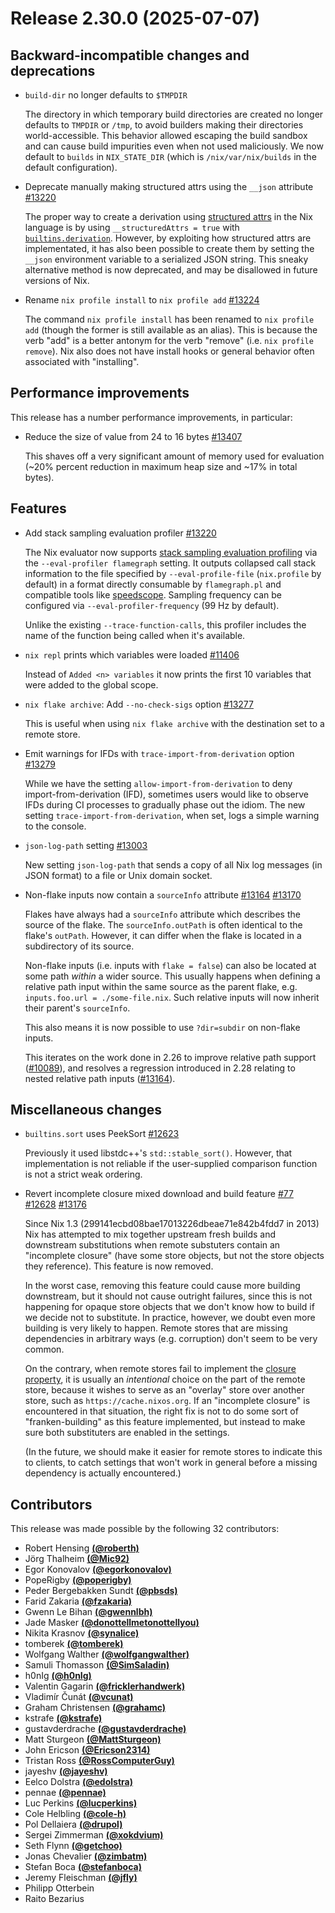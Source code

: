 # Release 2.30.0 (2025-07-07)

## Backward-incompatible changes and deprecations

- `build-dir` no longer defaults to `$TMPDIR`

  The directory in which temporary build directories are created no longer defaults
  to `TMPDIR` or `/tmp`, to avoid builders making their directories
  world-accessible. This behavior allowed escaping the build sandbox and can
  cause build impurities even when not used maliciously. We now default to `builds`
  in `NIX_STATE_DIR` (which is `/nix/var/nix/builds` in the default configuration).

- Deprecate manually making structured attrs using the `__json` attribute [#13220](https://github.com/NixOS/nix/pull/13220)

  The proper way to create a derivation using [structured attrs] in the Nix language is by using `__structuredAttrs = true` with [`builtins.derivation`].
  However, by exploiting how structured attrs are implementated, it has also been possible to create them by setting the `__json` environment variable to a serialized JSON string.
  This sneaky alternative method is now deprecated, and may be disallowed in future versions of Nix.

  [structured attrs]: @docroot@/language/advanced-attributes.md#adv-attr-structuredAttrs
  [`builtins.derivation`]: @docroot@/language/builtins.html#builtins-derivation

- Rename `nix profile install` to `nix profile add` [#13224](https://github.com/NixOS/nix/pull/13224)

  The command `nix profile install` has been renamed to `nix profile add` (though the former is still available as an alias). This is because the verb "add" is a better antonym for the verb "remove" (i.e. `nix profile remove`). Nix also does not have install hooks or general behavior often associated with "installing".

## Performance improvements

This release has a number performance improvements, in particular:

- Reduce the size of value from 24 to 16 bytes [#13407](https://github.com/NixOS/nix/pull/13407)

  This shaves off a very significant amount of memory used for evaluation (~20% percent reduction in maximum heap size and ~17% in total bytes).

## Features

- Add stack sampling evaluation profiler [#13220](https://github.com/NixOS/nix/pull/13220)

  The Nix evaluator now supports [stack sampling evaluation profiling](@docroot@/advanced-topics/eval-profiler.md) via the `--eval-profiler flamegraph` setting.
  It outputs collapsed call stack information to the file specified by
  `--eval-profile-file` (`nix.profile` by default) in a format directly consumable
  by `flamegraph.pl` and compatible tools like [speedscope](https://speedscope.app/).
  Sampling frequency can be configured via `--eval-profiler-frequency` (99 Hz by default).

  Unlike the existing `--trace-function-calls`, this profiler includes the name of the function
  being called when it's available.

- `nix repl` prints which variables were loaded [#11406](https://github.com/NixOS/nix/pull/11406)

  Instead of `Added <n> variables` it now prints the first 10 variables that were added to the global scope.

- `nix flake archive`: Add `--no-check-sigs` option [#13277](https://github.com/NixOS/nix/pull/13277)

  This is useful when using `nix flake archive` with the destination set to a remote store.

- Emit warnings for IFDs with `trace-import-from-derivation` option [#13279](https://github.com/NixOS/nix/pull/13279)

  While we have the setting `allow-import-from-derivation` to deny import-from-derivation (IFD), sometimes users would like to observe IFDs during CI processes to gradually phase out the idiom. The new setting `trace-import-from-derivation`, when set, logs a simple warning to the console.

- `json-log-path` setting [#13003](https://github.com/NixOS/nix/pull/13003)

  New setting `json-log-path` that sends a copy of all Nix log messages (in JSON format) to a file or Unix domain socket.

- Non-flake inputs now contain a `sourceInfo` attribute [#13164](https://github.com/NixOS/nix/issues/13164) [#13170](https://github.com/NixOS/nix/pull/13170)

  Flakes have always had a `sourceInfo` attribute which describes the source of the flake.
  The `sourceInfo.outPath` is often identical to the flake's `outPath`. However, it can differ when the flake is located in a subdirectory of its source.

  Non-flake inputs (i.e. inputs with `flake = false`) can also be located at some path _within_ a wider source.
  This usually happens when defining a relative path input within the same source as the parent flake, e.g. `inputs.foo.url = ./some-file.nix`.
  Such relative inputs will now inherit their parent's `sourceInfo`.

  This also means it is now possible to use `?dir=subdir` on non-flake inputs.

  This iterates on the work done in 2.26 to improve relative path support ([#10089](https://github.com/NixOS/nix/pull/10089)),
  and resolves a regression introduced in 2.28 relating to nested relative path inputs ([#13164](https://github.com/NixOS/nix/issues/13164)).

## Miscellaneous changes

- `builtins.sort` uses PeekSort [#12623](https://github.com/NixOS/nix/pull/12623)

  Previously it used libstdc++'s `std::stable_sort()`. However, that implementation is not reliable if the user-supplied comparison function is not a strict weak ordering.

- Revert incomplete closure mixed download and build feature [#77](https://github.com/NixOS/nix/issues/77) [#12628](https://github.com/NixOS/nix/issues/12628) [#13176](https://github.com/NixOS/nix/pull/13176)

  Since Nix 1.3 (299141ecbd08bae17013226dbeae71e842b4fdd7 in 2013) Nix has attempted to mix together upstream fresh builds and downstream substitutions when remote substuters contain an "incomplete closure" (have some store objects, but not the store objects they reference).
  This feature is now removed.

  In the worst case, removing this feature could cause more building downstream, but it should not cause outright failures, since this is not happening for opaque store objects that we don't know how to build if we decide not to substitute.
  In practice, however, we doubt even more building is very likely to happen.
  Remote stores that are missing dependencies in arbitrary ways (e.g. corruption) don't seem to be very common.

  On the contrary, when remote stores fail to implement the [closure property](@docroot@/store/store-object.md#closure-property), it is usually an *intentional* choice on the part of the remote store, because it wishes to serve as an "overlay" store over another store, such as `https://cache.nixos.org`.
  If an "incomplete closure" is encountered in that situation, the right fix is not to do some sort of "franken-building" as this feature implemented, but instead to make sure both substituters are enabled in the settings.

  (In the future, we should make it easier for remote stores to indicate this to clients, to catch settings that won't work in general before a missing dependency is actually encountered.)

## Contributors

This release was made possible by the following 32 contributors:

- Robert Hensing [**(@roberth)**](https://github.com/roberth)
- Jörg Thalheim [**(@Mic92)**](https://github.com/Mic92)
- Egor Konovalov [**(@egorkonovalov)**](https://github.com/egorkonovalov)
- PopeRigby [**(@poperigby)**](https://github.com/poperigby)
- Peder Bergebakken Sundt [**(@pbsds)**](https://github.com/pbsds)
- Farid Zakaria [**(@fzakaria)**](https://github.com/fzakaria)
- Gwenn Le Bihan [**(@gwennlbh)**](https://github.com/gwennlbh)
- Jade Masker [**(@donottellmetonottellyou)**](https://github.com/donottellmetonottellyou)
- Nikita Krasnov [**(@synalice)**](https://github.com/synalice)
- tomberek [**(@tomberek)**](https://github.com/tomberek)
- Wolfgang Walther [**(@wolfgangwalther)**](https://github.com/wolfgangwalther)
- Samuli Thomasson [**(@SimSaladin)**](https://github.com/SimSaladin)
- h0nIg [**(@h0nIg)**](https://github.com/h0nIg)
- Valentin Gagarin [**(@fricklerhandwerk)**](https://github.com/fricklerhandwerk)
- Vladimír Čunát [**(@vcunat)**](https://github.com/vcunat)
- Graham Christensen [**(@grahamc)**](https://github.com/grahamc)
- kstrafe [**(@kstrafe)**](https://github.com/kstrafe)
- gustavderdrache [**(@gustavderdrache)**](https://github.com/gustavderdrache)
- Matt Sturgeon [**(@MattSturgeon)**](https://github.com/MattSturgeon)
- John Ericson [**(@Ericson2314)**](https://github.com/Ericson2314)
- Tristan Ross [**(@RossComputerGuy)**](https://github.com/RossComputerGuy)
- jayeshv [**(@jayeshv)**](https://github.com/jayeshv)
- Eelco Dolstra [**(@edolstra)**](https://github.com/edolstra)
- pennae [**(@pennae)**](https://github.com/pennae)
- Luc Perkins [**(@lucperkins)**](https://github.com/lucperkins)
- Cole Helbling [**(@cole-h)**](https://github.com/cole-h)
- Pol Dellaiera [**(@drupol)**](https://github.com/drupol)
- Sergei Zimmerman [**(@xokdvium)**](https://github.com/xokdvium)
- Seth Flynn [**(@getchoo)**](https://github.com/getchoo)
- Jonas Chevalier [**(@zimbatm)**](https://github.com/zimbatm)
- Stefan Boca [**(@stefanboca)**](https://github.com/stefanboca)
- Jeremy Fleischman [**(@jfly)**](https://github.com/jfly)
- Philipp Otterbein
- Raito Bezarius
